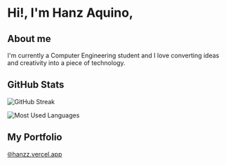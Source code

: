 # Hi!, I'm Hanz Aquino,

## About me

I'm currently a Computer Engineering student and I love converting ideas and creativity into a piece of technology.


## GitHub Stats

![GitHub Streak](https://streak-stats.demolab.com?user=hanzzakino&theme=github-dark-blue&hide_border=true&mode=weekly) 

![Most Used Languages](https://github-readme-stats.vercel.app/api/top-langs?username=hanzzakino&show_icons=true&locale=en&layout=compact&theme=github_dark&count_private=true&hide_border=true&hide=html,css,scss)


## My Portfolio
<a href="https://hanzz.vercel.app" target="_blank">🌐hanzz.vercel.app</a>
